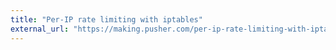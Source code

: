 ```yaml
---
title: "Per-IP rate limiting with iptables"
external_url: "https://making.pusher.com/per-ip-rate-limiting-with-iptables/"
---
```

